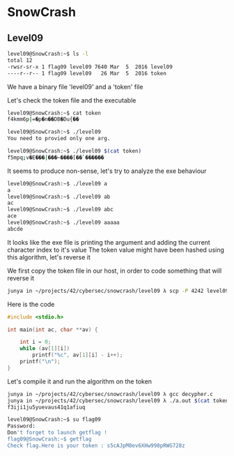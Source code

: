 # SnowCrash

## Level09

```sh
level09@SnowCrash:~$ ls -l
total 12
-rwsr-sr-x 1 flag09 level09 7640 Mar  5  2016 level09
----r--r-- 1 flag09 level09   26 Mar  5  2016 token
```
We have a binary file 'level09' and a 'token' file

Let's check the token file and the executable
```sh
level09@SnowCrash:~$ cat token
f4kmm6p|=�p�n��DB�Du{��
```


```sh
level09@SnowCrash:~$ ./level09 
You need to provied only one arg.
```

```sh
level09@SnowCrash:~$ ./level09 $(cat token)
f5mpq;v�E���|���~����[��`������
```
It seems to produce non-sense, let's try to analyze the exe behaviour

```sh
level09@SnowCrash:~$ ./level09 a
a
level09@SnowCrash:~$ ./level09 ab
ac
level09@SnowCrash:~$ ./level09 abc
ace
level09@SnowCrash:~$ ./level09 aaaaa
abcde
```

It looks like the exe file is printing the argument and adding the current character index to it's value
The token value might have been hashed using this algorithm, let's reverse it

We first copy the token file in our host, in order to code something that will reverse it

```sh
junya in ~/projects/42/cybersec/snowcrash/level09 λ scp -P 4242 level09@localhost:/home/user/level09/token .
```

Here is the code
```c
#include <stdio.h>

int main(int ac, char **av) {

	int i = 0;
	while (av[1][i])
		printf("%c", av[1][i] - i++);
	printf("\n");
}
```

Let's compile it and run the algorithm on the token
```sh
junya in ~/projects/42/cybersec/snowcrash/level09 λ gcc decypher.c
junya in ~/projects/42/cybersec/snowcrash/level09 λ ./a.out $(cat token)
f3iji1ju5yuevaus41q1afiuq
```

```sh
level09@SnowCrash:~$ su flag09
Password: 
Don't forget to launch getflag !
flag09@SnowCrash:~$ getflag
Check flag.Here is your token : s5cAJpM8ev6XHw998pRWG728z
```